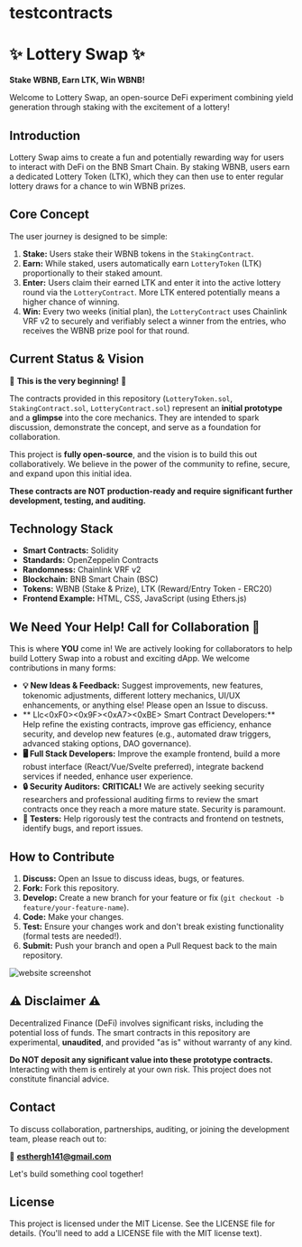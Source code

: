 # testcontracts

# ✨ Lottery Swap ✨

**Stake WBNB, Earn LTK, Win WBNB!**

Welcome to Lottery Swap, an open-source DeFi experiment combining yield generation through staking with the excitement of a lottery!

## Introduction

Lottery Swap aims to create a fun and potentially rewarding way for users to interact with DeFi on the BNB Smart Chain. By staking WBNB, users earn a dedicated Lottery Token (LTK), which they can then use to enter regular lottery draws for a chance to win WBNB prizes.

## Core Concept

The user journey is designed to be simple:

1.  **Stake:** Users stake their WBNB tokens in the `StakingContract`.
2.  **Earn:** While staked, users automatically earn `LotteryToken` (LTK) proportionally to their staked amount.
3.  **Enter:** Users claim their earned LTK and enter it into the active lottery round via the `LotteryContract`. More LTK entered potentially means a higher chance of winning.
4.  **Win:** Every two weeks (initial plan), the `LotteryContract` uses Chainlink VRF v2 to securely and verifiably select a winner from the entries, who receives the WBNB prize pool for that round.

## Current Status & Vision

🚀 **This is the very beginning!** 🚀

The contracts provided in this repository (`LotteryToken.sol`, `StakingContract.sol`, `LotteryContract.sol`) represent an **initial prototype** and a **glimpse** into the core mechanics. They are intended to spark discussion, demonstrate the concept, and serve as a foundation for collaboration.

This project is **fully open-source**, and the vision is to build this out collaboratively. We believe in the power of the community to refine, secure, and expand upon this initial idea.

**These contracts are NOT production-ready and require significant further development, testing, and auditing.**

## Technology Stack

*   **Smart Contracts:** Solidity
*   **Standards:** OpenZeppelin Contracts
*   **Randomness:** Chainlink VRF v2
*   **Blockchain:** BNB Smart Chain (BSC)
*   **Tokens:** WBNB (Stake & Prize), LTK (Reward/Entry Token - ERC20)
*   **Frontend Example:** HTML, CSS, JavaScript (using Ethers.js)

## We Need Your Help! Call for Collaboration 🤝

This is where **YOU** come in! We are actively looking for collaborators to help build Lottery Swap into a robust and exciting dApp. We welcome contributions in many forms:

*   **💡 New Ideas & Feedback:** Suggest improvements, new features, tokenomic adjustments, different lottery mechanics, UI/UX enhancements, or anything else! Please open an Issue to discuss.
*   ** Llc<0xF0><0x9F><0xA7><0xBE> Smart Contract Developers:** Help refine the existing contracts, improve gas efficiency, enhance security, and develop new features (e.g., automated draw triggers, advanced staking options, DAO governance).
*   **🖥️ Full Stack Developers:** Improve the example frontend, build a more robust interface (React/Vue/Svelte preferred), integrate backend services if needed, enhance user experience.
*   **🔒 Security Auditors:** **CRITICAL!** We are actively seeking security researchers and professional auditing firms to review the smart contracts once they reach a more mature state. Security is paramount.
*   **🧪 Testers:** Help rigorously test the contracts and frontend on testnets, identify bugs, and report issues.

## How to Contribute

1.  **Discuss:** Open an Issue to discuss ideas, bugs, or features.
2.  **Fork:** Fork this repository.
3.  **Develop:** Create a new branch for your feature or fix (`git checkout -b feature/your-feature-name`).
4.  **Code:** Make your changes.
5.  **Test:** Ensure your changes work and don't break existing functionality (formal tests are needed!).
6.  **Submit:** Push your branch and open a Pull Request back to the main repository.

![website screenshot](your-image-name.png)

## ⚠️ Disclaimer ⚠️

Decentralized Finance (DeFi) involves significant risks, including the potential loss of funds. The smart contracts in this repository are experimental, **unaudited**, and provided "as is" without warranty of any kind.

**Do NOT deposit any significant value into these prototype contracts.** Interacting with them is entirely at your own risk. This project does not constitute financial advice.

## Contact

To discuss collaboration, partnerships, auditing, or joining the development team, please reach out to:

📧 **esthergh141@gmail.com**

Let's build something cool together!

## License

This project is licensed under the MIT License. See the LICENSE file for details. (You'll need to add a LICENSE file with the MIT license text).
